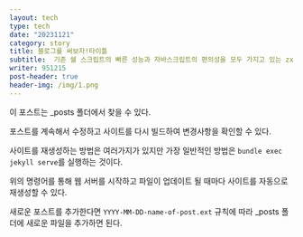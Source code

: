 ```yaml
---
layout: tech
type: tech
date: "20231121"
category: story
title: 블로그를 써보자!타이틀
subtitle:  기존 쉘 스크립트의 빠른 성능과 자바스크립트의 편의성을 모두 가지고 있는 zx 라이브러리를 소개합니다.
writer: 951215
post-header: true
header-img: /img/1.png
---
```

이 포스트는 _posts 폴더에서 찾을 수 있다.

포스트를 계속해서 수정하고 사이트를 다시 빌드하여 변경사항을 확인할 수 있다.

사이트를 재생성하는 방법은 여러가지가 있지만 가장 일반적인 방법은 `bundle exec jekyll serve`를 실행하는 것이다.

위의 명령어를 통해 웹 서버를 시작하고 파일이 업데이트 될 때마다 사이트를 자동으로 재생성할 수 있다.

새로운 포스트를 추가한다면 `YYYY-MM-DD-name-of-post.ext` 규칙에 따라 _posts 폴더에 새로운 파일을 추가하면 된다.
